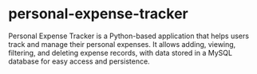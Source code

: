 # personal-expense-tracker
Personal Expense Tracker is a Python-based application that helps users track and manage their personal expenses. It allows adding, viewing, filtering, and deleting expense records, with data stored in a MySQL database for easy access and persistence.
